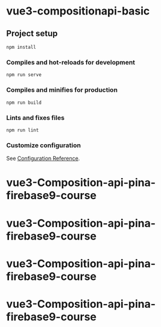# vue3-compositionapi-basic

## Project setup
```
npm install
```

### Compiles and hot-reloads for development
```
npm run serve
```

### Compiles and minifies for production
```
npm run build
```

### Lints and fixes files
```
npm run lint
```

### Customize configuration
See [Configuration Reference](https://cli.vuejs.org/config/).
# vue3-Composition-api-pina-firebase9-course
# vue3-Composition-api-pina-firebase9-course
# vue3-Composition-api-pina-firebase9-course
# vue3-Composition-api-pina-firebase9-course
